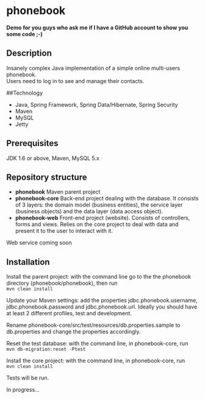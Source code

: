 phonebook
=========
**Demo for you guys who ask me if I have a GitHub account to show you some code ;-)**

## Description
Insanely complex Java implementation of a simple online multi-users phonebook.  
Users need to log in to see and manage their contacts.

##Technology
* Java, Spring Framework, Spring Data/Hibernate, Spring Security
* Maven
* MySQL
* Jetty

## Prerequisites
JDK 1.6 or above, Maven, MySQL 5.x

## Repository structure
* **phonebook** Maven parent project
* **phonebook-core** Back-end project dealing with the database. It consists of 3 layers: the domain model (business entities), the service layer (business objects) and the data layer (data access object).
* **phonebook-web** Front-end project (website). Consists of controllers, forms and views. Relies on the core project to deal with data and present it to the user to interact with it.

Web service coming soon

## Installation
Install the parent project: with the command line go to the the phonebook directory (phonebook/phonebook), then run  
```mvn clean install```

Update your Maven settings: add the properties jdbc.phonebook.username, jdbc.phonebook.password and jdbc.phonebook.url. Ideally you should have at least 2 different profiles, test and development.  

Rename phonebook-core/src/test/resources/db.properties.sample to db.properties and change the properties accordingly.  

Reset the test database: with the command line, in phonebook-core, run  
```mvn db-migration:reset -Ptest```

Install the core project: with the command line, in phonebook-core, run  
```mvn clean install```

Tests will be run.

In progress...